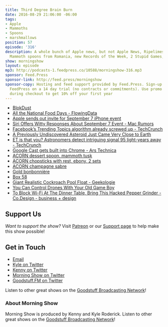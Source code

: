 ```yaml
---
title: Third Degree Brain Burn
date: 2016-08-29 21:06:00 -06:00
tags:
- Apple
- Mammoths
- Spoons
- marshmallows
position: 57
episode: '316'
description: A whole bunch of Apple news, but not Apple News, Ripelimesareyellow,
  Mammoth spoons from Romania, new Records of the Week, 2 Stupid Games, and more!
show: morningshow
layout: episode
mp3: http://podcasts-1.feedpress.co/10588/morningshow-316.mp3
sponsor: Feed.Press
sponsor-link: http://feed.press/morningshow
sponsor-copy: Hosting and feed support provided by Feed.Press. Sign-up today and try
  FeedPress on a 14 day trial (no contracts or commitments). Use promo code `morningshow`
  during checkout to get 10% off your first year
---
```


* [BlokDust](https://blokdust.com/)
* [All the National Food Days - FlowingData](http://flowingdata.com/2016/08/18/all-the-national-food-days/?r=1)
* [Apple sends out invite for September 7 iPhone event](http://www.loopinsight.com/2016/08/29/apple-sends-out-invite-for-september-7-iphone-event/)
* [Siri Offers Witty Responses About September 7 Event - Mac Rumors](http://www.macrumors.com/2016/08/29/siri-september-7-event-responses/)
* [Facebook’s Trending Topics algorithm already screwed up - TechCrunch](https://techcrunch.com/2016/08/29/facebooks-trending-topics-algorithm-mistake/?ncid=rss&utm_source=feedburner&utm_medium=feed&utm_campaign=Feed%3A+Techcrunch+%28TechCrunch%29)
* [A Previously Undiscovered Asteroid Just Came Very Close to Earth](http://gizmodo.com/a-previously-undiscovered-asteroid-came-very-close-to-e-1785910481)
* [ET is that you? Astronomers detect intriguing signal 95 light-years away - TechCrunch](https://techcrunch.com/2016/08/29/et-is-that-you-astronomers-detect-intriguing-signal-95-light-years-away/?ncid=rss&utm_source=feedburner&utm_medium=feed&utm_campaign=Feed%3A+Techcrunch+%28TechCrunch%29)
* [Google Cast gets built into Chrome - Ars Technica](http://arstechnica.com/gadgets/2016/08/google-cast-gets-built-into-chrome/)
* [ACORN dessert spoon, mammoth tusk](http://www.georgjensen.com/en-us/cutlery/ACORN-dessert-spoon-mammoth-tusk_3162021)
* [ACORN chopsticks with rest, ebony, 2 sets](http://www.georgjensen.com/en-us/cutlery/ACORN-chopsticks-with-rest-ebony-2-sets_3062544)
* [ACORN champagne sabre](http://www.georgjensen.com/en-us/cutlery/ACORN-champagne-sabre_3062500)
* [Gold bonbonnière](http://www.georgjensen.com/en-us/silverware/bowls-and-bonbonnieres/gold-bonbonniere_3522204)
* [Box 58](http://www.georgjensen.com/en-us/silverware/bowls-and-bonbonnieres/box-58_3522197)
* [Giant Realistic Cockroach Pool Float - Geekologie](http://geekologie.com/2016/08/giant-realistic-cockroach-pool-float.php)
* [You Can Control Drones With Your Old Game Boy](http://futurism.com/videos/you-can-control-drones-with-your-old-game-boy/)
* [To Block Wi-Fi At The Dinner Table, Bring This Hacked Pepper Grinder - Co.Design - business + design](https://www.fastcodesign.com/3063233/to-block-wi-fi-at-the-dinner-table-bring-this-hacked-pepper-grinder?partner=rss&utm_source=feedburner&utm_medium=feed&utm_campaign=Feed%3A+fastcodesign%2Ffeed+%28Co.Design%29)

## Support Us
*Want to support the show?* Visit [Patreon](http://patreon.com/morningshow) or our [Support page](http://goodstuff.fm/support) to help make this show possible!

## Get in Touch
* [Email](mailto:kyle@goodstuff.fm)
* [Kyle on Twitter](http://twitter.com/dogburps)
* [Kenny on Twitter](http://twitter.com/pizzarobotics)
* [Morning Show on Twitter](http://twitter.com/morningshowam)
* [Goodstuff.FM on Twitter](http://twitter.com/goodstufffm)

Listen to other great shows on the [Goodstuff Broadcasting Network](http://goodstuff.fm/shows)!

### About Morning Show
Morning Show is produced by Kenny and Kyle Roderick. Listen to other great shows on the [Goodstuff Broadcasting Network](http://goodstuff.fm/)!
